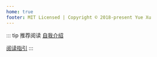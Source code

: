 ```yaml
---
home: true
footer: MIT Licensed | Copyright © 2018-present Yue Xu
---
```

::: tip 推荐阅读
[自我介绍](/me.md)

[阅读指引](/guide.md)
:::